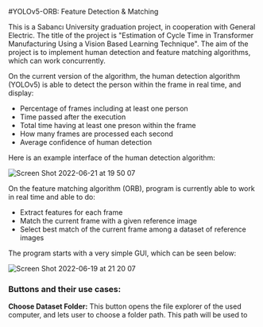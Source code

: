 #YOLOv5-ORB: Feature Detection & Matching

This is a Sabancı University graduation project, in cooperation with General Electric. The title of the project is "Estimation of Cycle Time in Transformer Manufacturing Using a Vision Based Learning Technique". The aim of the project is to implement human detection and feature matching algorithms, which can work concurrently. 

On the current version of the algorithm, the human detection algorithm (YOLOv5) is able to detect the person within the frame in real time, and display:
- Percentage of frames including at least one person
- Time passed after the execution
- Total time having at least one preson within the frame
- How many frames are processed each second
- Average confidence of human detection

Here is an example interface of the human detection algorithm:
 
![Screen Shot 2022-06-21 at 19 50 07](https://user-images.githubusercontent.com/51164676/174854878-793ea0fb-904d-4a59-bc7f-93f523b9c5d4.png)

On the feature matching algorithm (ORB), program is currently able to work in real time and able to do:
- Extract features for each frame
- Match the current frame with a given reference image
- Select best match of the current frame among a dataset of reference images



The program starts with a very simple GUI, which can be seen below:

![Screen Shot 2022-06-19 at 21 20 07](https://user-images.githubusercontent.com/51164676/174855725-8abdd8ea-d142-4dd2-915b-0a1cad9ba111.png)

### **Buttons and their use cases:**

**Choose Dataset Folder:**
This button opens the file explorer of the used computer, and lets user to choose a folder path. This path will be used to 
